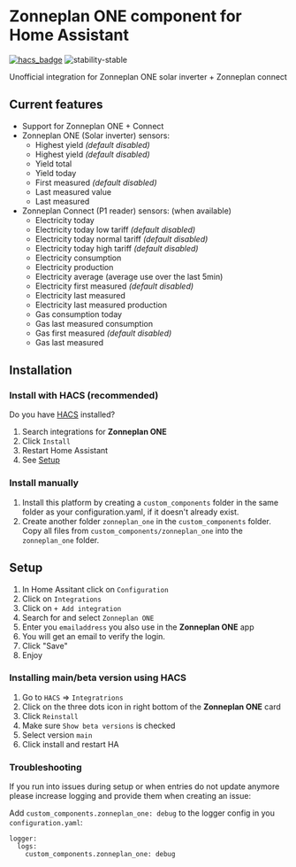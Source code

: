 # Zonneplan ONE component for Home Assistant

[![hacs_badge](https://img.shields.io/badge/HACS-Default-orange.svg?style=for-the-badge)](https://hacs.xyz/)
![stability-stable](https://img.shields.io/badge/stability-stable-green.svg?style=for-the-badge&color=green)

Unofficial integration for Zonneplan ONE solar inverter + Zonneplan connect

## Current features
- Support for Zonneplan ONE + Connect
- Zonneplan ONE (Solar inverter) sensors:
   - Highest yield _(default disabled)_
   - Highest yield _(default disabled)_
   - Yield total
   - Yield today
   - First measured _(default disabled)_
   - Last measured value
   - Last measured
- Zonneplan Connect (P1 reader) sensors: (when available)
   - Electricity today
   - Electricity today low tariff _(default disabled)_
   - Electricity today normal tariff _(default disabled)_
   - Electricity today high tariff _(default disabled)_
   - Electricity consumption
   - Electricity production
   - Electricity average (average use over the last 5min)
   - Electricity first measured _(default disabled)_
   - Electricity last measured
   - Electricity last measured production
   - Gas consumption today
   - Gas last measured consumption
   - Gas first measured _(default disabled)_
   - Gas last measured

## Installation

### Install with HACS (recommended)

Do you have [HACS](https://hacs.xyz/) installed?
1. Search integrations for **Zonneplan ONE**
1. Click `Install`
1. Restart Home Assistant
1. See [Setup](#setup)

### Install manually

1. Install this platform by creating a `custom_components` folder in the same folder as your configuration.yaml, if it doesn't already exist.
2. Create another folder `zonneplan_one` in the `custom_components` folder. Copy all files from `custom_components/zonneplan_one` into the `zonneplan_one` folder.

## Setup
1. In Home Assitant click on `Configuration`
1. Click on `Integrations`
1. Click on `+ Add integration`
1. Search for and select `Zonneplan ONE`
1. Enter you `emailaddress` you also use in the **Zonneplan ONE** app
1. You will get an email to verify the login.
1. Click "Save"
1. Enjoy


### Installing main/beta version using HACS
1. Go to `HACS` => `Integratrions`
1. Click on the three dots icon in right bottom of the **Zonneplan ONE** card
1. Click `Reinstall`
1. Make sure `Show beta versions` is checked
1. Select version `main`
1. Click install and restart HA

### Troubleshooting

If you run into issues during setup or when entries do not update anymore please increase logging and provide them when creating an issue:

Add `custom_components.zonneplan_one: debug` to the logger config in you `configuration.yaml`:

```
logger:
  logs:
    custom_components.zonneplan_one: debug
```
